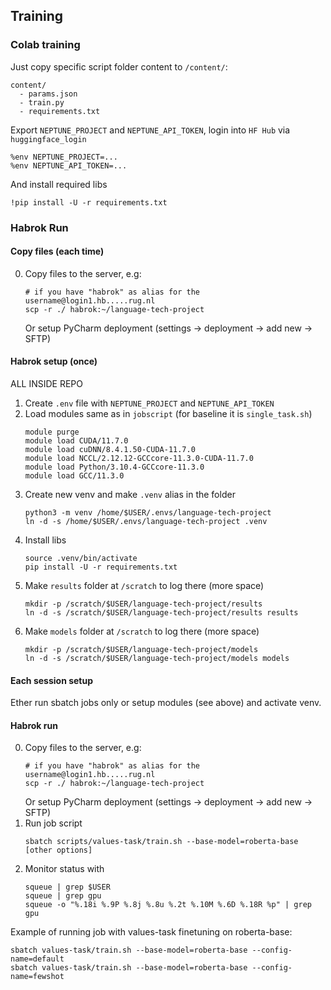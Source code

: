 ## Training

### Colab training 

Just copy specific script folder content to `/content/`: 
```shell
content/
  - params.json
  - train.py
  - requirements.txt
```

Export `NEPTUNE_PROJECT` and `NEPTUNE_API_TOKEN`, login into `HF Hub` via `huggingface_login`
```shell
%env NEPTUNE_PROJECT=...
%env NEPTUNE_API_TOKEN=...
```

And install required libs
```shell
!pip install -U -r requirements.txt
```


### Habrok Run


#### Copy files (each time)

0. Copy files to the server, e.g:
   ```shell
   # if you have "habrok" as alias for the username@login1.hb.....rug.nl
   scp -r ./ habrok:~/language-tech-project  
   ```
   Or setup PyCharm deployment (settings -> deployment -> add new -> SFTP)

#### Habrok setup (once)

ALL INSIDE REPO 

1. Create `.env` file with `NEPTUNE_PROJECT` and `NEPTUNE_API_TOKEN`
2. Load modules same as in `jobscript` (for baseline it is `single_task.sh`)
   ```shell
   module purge
   module load CUDA/11.7.0
   module load cuDNN/8.4.1.50-CUDA-11.7.0
   module load NCCL/2.12.12-GCCcore-11.3.0-CUDA-11.7.0
   module load Python/3.10.4-GCCcore-11.3.0
   module load GCC/11.3.0
   ```
3. Create new venv and make `.venv` alias in the folder
    ```shell
    python3 -m venv /home/$USER/.envs/language-tech-project
    ln -d -s /home/$USER/.envs/language-tech-project .venv
    ```
4. Install libs 
    ```shell
    source .venv/bin/activate
    pip install -U -r requirements.txt
    ```
5. Make `results` folder at `/scratch` to log there (more space)
    ```shell
    mkdir -p /scratch/$USER/language-tech-project/results
    ln -d -s /scratch/$USER/language-tech-project/results results
6. Make `models` folder at `/scratch` to log there (more space)
    ```shell
    mkdir -p /scratch/$USER/language-tech-project/models
    ln -d -s /scratch/$USER/language-tech-project/models models
    ```
   
#### Each session setup 

Ether run sbatch jobs only or setup modules (see above) and activate venv. 
   
#### Habrok run

0. Copy files to the server, e.g:
   ```shell
   # if you have "habrok" as alias for the username@login1.hb.....rug.nl
   scp -r ./ habrok:~/language-tech-project  
   ```
   Or setup PyCharm deployment (settings -> deployment -> add new -> SFTP)
1. Run job script 
    ```shell
    sbatch scripts/values-task/train.sh --base-model=roberta-base [other options]
    ```
2. Monitor status with 
    ```shell
    squeue | grep $USER
    squeue | grep gpu
    squeue -o "%.18i %.9P %.8j %.8u %.2t %.10M %.6D %.18R %p" | grep gpu
    ```


Example of running job with values-task finetuning on roberta-base:
```shell
sbatch values-task/train.sh --base-model=roberta-base --config-name=default
sbatch values-task/train.sh --base-model=roberta-base --config-name=fewshot
```
